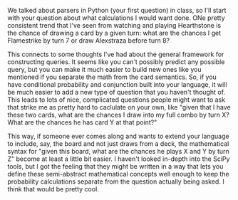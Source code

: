 We talked about parsers in Python (your first question) in class, so I'll start with your question about what calculations I would want done. ONe pretty consistent trend that I've seen from watching and playing Hearthstone is the chance of drawing a card by a given turn: what are the chances I get Flamestrike by turn 7 or draw Alexstraza before turn 8?

This connects to some thoughts I've had about the general framework for constructing queries. It seems like you can't possibly predict any possible query, but you can make it much easier to build new ones like you mentioned if you separate the math from the card semantics. So, if you have conditional probability and conjunction built into your language, it will be much easier to add a new type of question that you haven't thought of. This leads to lots of nice, complicated questions people might want to ask that strike me as pretty hard to caclulate on your own, like "given that I have these two cards, what are the chances I draw into my full combo by turn X? What are the chances he has card Y at that point?"

This way, if someone ever comes along and wants to extend your language to include, say, the board and not just draws from a deck, the mathematical syntax for "given this board, what are the chances he plays X and Y by turn Z" become at least a little bit easier. I haven't looked in-depth into the SciPy tools, but I got the feeling that they might be written in a way that lets you define these semi-abstract mathematical concepts well enough to keep the probability calculations separate from the question actually being asked. I think that would be pretty cool.
